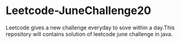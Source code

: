 # Leetcode-JuneChallenge20
Leetcode gives a new challenge everyday  to sove within a day.This repository will contains solution of leetcode june challenge in java.
